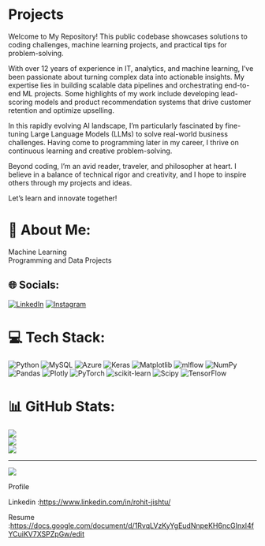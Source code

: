 # Projects

Welcome to My Repository! This public codebase showcases solutions to coding challenges, machine learning projects, and practical tips for problem-solving.

With over 12 years of experience in IT, analytics, and machine learning, I’ve been passionate about turning complex data into actionable insights. My expertise lies in building scalable data pipelines and orchestrating end-to-end ML projects. Some highlights of my work include developing lead-scoring models and product recommendation systems that drive customer retention and optimize upselling.

In this rapidly evolving AI landscape, I’m particularly fascinated by fine-tuning Large Language Models (LLMs) to solve real-world business challenges. Having come to programming later in my career, I thrive on continuous learning and creative problem-solving.

Beyond coding, I’m an avid reader, traveler, and philosopher at heart. I believe in a balance of technical rigor and creativity, and I hope to inspire others through my projects and ideas.

Let’s learn and innovate together!

# 💫 About Me:
Machine Learning <br>Programming and Data Projects <br>


## 🌐 Socials:
[![LinkedIn](https://img.shields.io/badge/LinkedIn-%230077B5.svg?logo=linkedin&logoColor=white)](https://www.linkedin.com/in/rohit-jishtu/) 
[![Instagram](https://img.shields.io/badge/Instagram-%23E4405F.svg?logo=instagram&logoColor=white)](https://instagram.com/rohit_jishtu)



# 💻 Tech Stack:
![Python](https://img.shields.io/badge/python-3670A0?style=for-the-badge&logo=python&logoColor=ffdd54) ![MySQL](https://img.shields.io/badge/mysql-%2300000f.svg?style=for-the-badge&logo=mysql&logoColor=white) ![Azure](https://img.shields.io/badge/azure-%230072C6.svg?style=for-the-badge&logo=microsoftazure&logoColor=white) ![Keras](https://img.shields.io/badge/Keras-%23D00000.svg?style=for-the-badge&logo=Keras&logoColor=white) ![Matplotlib](https://img.shields.io/badge/Matplotlib-%23ffffff.svg?style=for-the-badge&logo=Matplotlib&logoColor=black) ![mlflow](https://img.shields.io/badge/mlflow-%23d9ead3.svg?style=for-the-badge&logo=numpy&logoColor=blue) ![NumPy](https://img.shields.io/badge/numpy-%23013243.svg?style=for-the-badge&logo=numpy&logoColor=white) ![Pandas](https://img.shields.io/badge/pandas-%23150458.svg?style=for-the-badge&logo=pandas&logoColor=white) ![Plotly](https://img.shields.io/badge/Plotly-%233F4F75.svg?style=for-the-badge&logo=plotly&logoColor=white) ![PyTorch](https://img.shields.io/badge/PyTorch-%23EE4C2C.svg?style=for-the-badge&logo=PyTorch&logoColor=white) ![scikit-learn](https://img.shields.io/badge/scikit--learn-%23F7931E.svg?style=for-the-badge&logo=scikit-learn&logoColor=white) ![Scipy](https://img.shields.io/badge/SciPy-%230C55A5.svg?style=for-the-badge&logo=scipy&logoColor=%white) ![TensorFlow](https://img.shields.io/badge/TensorFlow-%23FF6F00.svg?style=for-the-badge&logo=TensorFlow&logoColor=white)
# 📊 GitHub Stats:
![](https://github-readme-stats.vercel.app/api?username=RohitJishtu&theme=tokyonight&hide_border=false&include_all_commits=false&count_private=false)<br/>
![](https://github-readme-streak-stats.herokuapp.com/?user=RohitJishtu&theme=tokyonight&hide_border=false)<br/>
![](https://github-readme-stats.vercel.app/api/top-langs/?username=RohitJishtu&theme=tokyonight&hide_border=false&include_all_commits=false&count_private=false&layout=compact)

---
[![](https://visitcount.itsvg.in/api?id=RohitJishtu&icon=0&color=0)](https://visitcount.itsvg.in)

<!-- Proudly created with GPRM ( https://gprm.itsvg.in ) -->


Profile 

Linkedin :https://www.linkedin.com/in/rohit-jishtu/


Resume :https://docs.google.com/document/d/1RvqLVzKyYgEudNnpeKH6ncGInxl4fYCuiKV7XSPZpGw/edit

